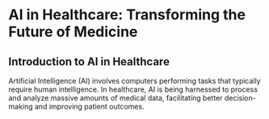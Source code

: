 # AI in Healthcare: Transforming the Future of Medicine
## Introduction to AI in Healthcare
Artificial Intelligence (AI) involves computers performing tasks that typically require human intelligence. In healthcare, AI is being harnessed to process and analyze massive amounts of medical data, facilitating better decision-making and improving patient outcomes.

